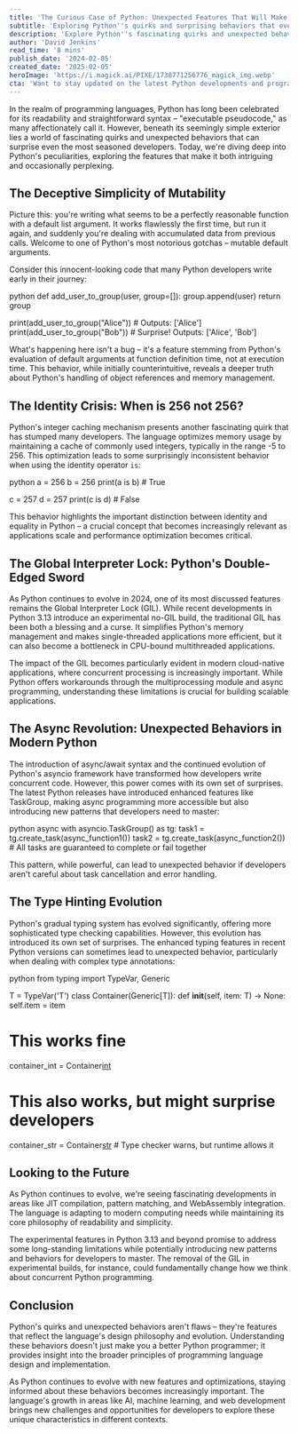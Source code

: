 ```yaml
---
title: 'The Curious Case of Python: Unexpected Features That Will Make You Question Everything You Know'
subtitle: 'Exploring Python''s quirks and surprising behaviors that every developer should understand'
description: 'Explore Python''s fascinating quirks and unexpected behaviors, from mutable default arguments to the Global Interpreter Lock. Discover how these features shape modern Python development and impact performance optimization.'
author: 'David Jenkins'
read_time: '8 mins'
publish_date: '2024-02-05'
created_date: '2025-02-05'
heroImage: 'https://i.magick.ai/PIXE/1738771256776_magick_img.webp'
cta: 'Want to stay updated on the latest Python developments and programming insights? Follow us on LinkedIn for regular technical deep-dives and expert analysis!'
---
```


In the realm of programming languages, Python has long been celebrated for its readability and straightforward syntax – "executable pseudocode," as many affectionately call it. However, beneath its seemingly simple exterior lies a world of fascinating quirks and unexpected behaviors that can surprise even the most seasoned developers. Today, we're diving deep into Python's peculiarities, exploring the features that make it both intriguing and occasionally perplexing.

## The Deceptive Simplicity of Mutability

Picture this: you're writing what seems to be a perfectly reasonable function with a default list argument. It works flawlessly the first time, but run it again, and suddenly you're dealing with accumulated data from previous calls. Welcome to one of Python's most notorious gotchas – mutable default arguments.

Consider this innocent-looking code that many Python developers write early in their journey:

python
def add_user_to_group(user, group=[]):
    group.append(user)
    return group

print(add_user_to_group("Alice"))  # Outputs: ['Alice']
print(add_user_to_group("Bob"))    # Surprise! Outputs: ['Alice', 'Bob']


What's happening here isn't a bug – it's a feature stemming from Python's evaluation of default arguments at function definition time, not at execution time. This behavior, while initially counterintuitive, reveals a deeper truth about Python's handling of object references and memory management.

## The Identity Crisis: When is 256 not 256?

Python's integer caching mechanism presents another fascinating quirk that has stumped many developers. The language optimizes memory usage by maintaining a cache of commonly used integers, typically in the range -5 to 256. This optimization leads to some surprisingly inconsistent behavior when using the identity operator `is`:

python
a = 256
b = 256
print(a is b)  # True

c = 257
d = 257
print(c is d)  # False


This behavior highlights the important distinction between identity and equality in Python – a crucial concept that becomes increasingly relevant as applications scale and performance optimization becomes critical.

## The Global Interpreter Lock: Python's Double-Edged Sword

As Python continues to evolve in 2024, one of its most discussed features remains the Global Interpreter Lock (GIL). While recent developments in Python 3.13 introduce an experimental no-GIL build, the traditional GIL has been both a blessing and a curse. It simplifies Python's memory management and makes single-threaded applications more efficient, but it can also become a bottleneck in CPU-bound multithreaded applications.

The impact of the GIL becomes particularly evident in modern cloud-native applications, where concurrent processing is increasingly important. While Python offers workarounds through the multiprocessing module and async programming, understanding these limitations is crucial for building scalable applications.

## The Async Revolution: Unexpected Behaviors in Modern Python

The introduction of async/await syntax and the continued evolution of Python's asyncio framework have transformed how developers write concurrent code. However, this power comes with its own set of surprises. The latest Python releases have introduced enhanced features like TaskGroup, making async programming more accessible but also introducing new patterns that developers need to master:

python
async with asyncio.TaskGroup() as tg:
    task1 = tg.create_task(async_function1())
    task2 = tg.create_task(async_function2())
    # All tasks are guaranteed to complete or fail together


This pattern, while powerful, can lead to unexpected behavior if developers aren't careful about task cancellation and error handling.

## The Type Hinting Evolution

Python's gradual typing system has evolved significantly, offering more sophisticated type checking capabilities. However, this evolution has introduced its own set of surprises. The enhanced typing features in recent Python versions can sometimes lead to unexpected behavior, particularly when dealing with complex type annotations:

python
from typing import TypeVar, Generic

T = TypeVar('T')
class Container(Generic[T]):
    def __init__(self, item: T) -> None:
        self.item = item

# This works fine
container_int = Container[int](42)
# This also works, but might surprise developers
container_str = Container[str](42)  # Type checker warns, but runtime allows it


## Looking to the Future

As Python continues to evolve, we're seeing fascinating developments in areas like JIT compilation, pattern matching, and WebAssembly integration. The language is adapting to modern computing needs while maintaining its core philosophy of readability and simplicity.

The experimental features in Python 3.13 and beyond promise to address some long-standing limitations while potentially introducing new patterns and behaviors for developers to master. The removal of the GIL in experimental builds, for instance, could fundamentally change how we think about concurrent Python programming.

## Conclusion

Python's quirks and unexpected behaviors aren't flaws – they're features that reflect the language's design philosophy and evolution. Understanding these behaviors doesn't just make you a better Python programmer; it provides insight into the broader principles of programming language design and implementation.

As Python continues to evolve with new features and optimizations, staying informed about these behaviors becomes increasingly important. The language's growth in areas like AI, machine learning, and web development brings new challenges and opportunities for developers to explore these unique characteristics in different contexts.